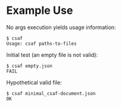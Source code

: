 # Example Use

No args execution yields usage information:
```
$ csaf
Usage: csaf paths-to-files
```

Initial test (an empty file is not valid):
```
$ csaf empty.json
FAIL
```

Hypothetical valid file:
```
$ csaf minimal_csaf-document.json
OK
```
